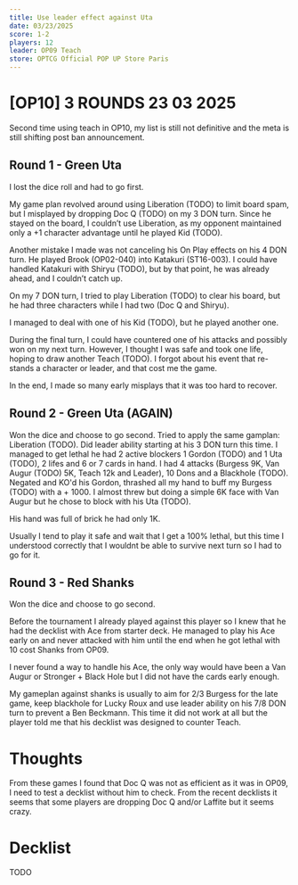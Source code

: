 ```yaml
---
title: Use leader effect against Uta
date: 03/23/2025
score: 1-2
players: 12
leader: OP09 Teach
store: OPTCG Official POP UP Store Paris
---
```


# [OP10] 3 ROUNDS 23 03 2025

Second time using teach in OP10, my list is still not definitive and the meta is still shifting post ban announcement.

## Round 1 - Green Uta

I lost the dice roll and had to go first.

My game plan revolved around using Liberation (TODO) to limit board spam, but I misplayed
by dropping Doc Q (TODO) on my 3 DON turn. Since he stayed on the board, I couldn’t
use Liberation, as my opponent maintained only a +1 character advantage until he
played Kid (TODO).

Another mistake I made was not canceling his On Play effects on his 4 DON turn. He played Brook (OP02-040) into Katakuri (ST16-003).
I could have handled Katakuri with Shiryu (TODO), but by that point, he was already ahead, and I couldn’t catch up.

On my 7 DON turn, I tried to play Liberation (TODO) to clear his board, but he had three characters while I had two (Doc Q and Shiryu).

I managed to deal with one of his Kid (TODO), but he played another one.

During the final turn, I could have countered one of his attacks and possibly won on my next turn.
However, I thought I was safe and took one life, hoping to draw another Teach (TODO). I forgot about his event that re-stands a character or leader, and that cost me the game.

In the end, I made so many early misplays that it was too hard to recover.

## Round 2 - Green Uta (AGAIN)

Won the dice and choose to go second.
Tried to apply the same gamplan: Liberation (TODO).
Did leader ability starting at his 3 DON turn this time.
I managed to get lethal he had 2 active blockers 1 Gordon (TODO) and 1 Uta (TODO), 2 lifes and 6 or 7 cards in hand.
I had 4 attacks (Burgess 9K, Van Augur (TODO) 5K, Teach 12k and Leader), 10 Dons and a Blackhole (TODO).
Negated and KO'd his Gordon, thrashed all my hand to buff my Burgess (TODO) with a + 1000.
I almost threw but doing a simple 6K face with Van Augur but he chose to block with his Uta (TODO).

His hand was full of brick he had only 1K.

Usually I tend to play it safe and wait that I get a 100% lethal, but this time I understood correctly that I wouldnt be able to survive next turn so I had to go for it.

## Round 3 - Red Shanks

Won the dice and choose to go second.

Before the tournament I already played against this player so I knew that he had the decklist with Ace from starter deck.
He managed to play his Ace early on and never attacked with him until the end when he got lethal with 10 cost Shanks from OP09.

I never found a way to handle his Ace, the only way would have been a Van Augur or Stronger + Black Hole but I did not have the cards early enough.

My gameplan against shanks is usually to aim for 2/3 Burgess for the late game, keep blackhole for Lucky Roux and use leader ability on his 7/8 DON turn to prevent a Ben Beckmann.
This time it did not work at all but the player told me that his decklist was designed to counter Teach.

# Thoughts

From these games I found that Doc Q was not as efficient as it was in OP09, I need to test a decklist without him to check.
From the recent decklists it seems that some players are dropping Doc Q and/or Laffite but it seems crazy.

# Decklist

TODO

